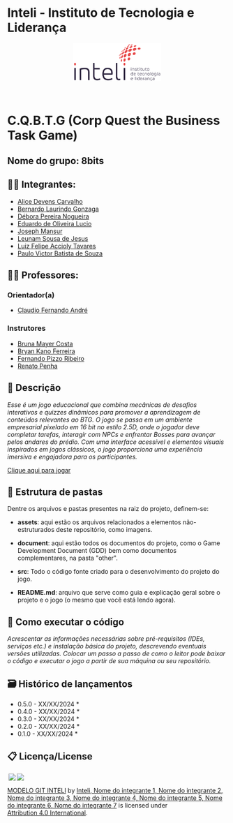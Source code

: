 # Inteli - Instituto de Tecnologia e Liderança 

<p align="center">
<a href= "https://www.inteli.edu.br/"><img src="assets/inteli.png" alt="Inteli - Instituto de Tecnologia e Liderança" border="0" width=40% height=40%></a>
</p>

<br>

# C.Q.B.T.G (Corp Quest the Business Task Game)

## Nome do grupo: 8bits

## 👨‍🎓 Integrantes: 
- <a href="https://github.com/alicedevens">Alice Devens Carvalho</a>
- <a href="https://github.com/BernardoLaurindo">Bernardo Laurindo Gonzaga</a>
- <a href="https://github.com/deborangueira">Débora Pereira Nogueira</a>
- <a href="https://github.com/duardoozz">Eduardo de Oliveira Lucio</a> 
- <a href="https://github.com/josephmansur9">Joseph Mansur</a> 
- <a href="https://github.com/leeunam">Leunam Sousa de Jesus</a>
- <a href="https://github.com/FelipeAccioly633">Luiz Felipe Accioly Tavares</a> 
- <a href="https://github.com/funnyweird">Paulo Victor Batista de Souza</a>

## 👩‍🏫 Professores:
### Orientador(a) 
- <a href="#">Claudio Fernando André</a>
### Instrutores
- <a href="#">Bruna Mayer Costa</a> 
- <a href="#">Bryan Kano Ferreira</a>
- <a href="#">Fernando Pizzo Ribeiro</a>
- <a href="https://br.linkedin.com/in/renato-penha">Renato Penha</a> 

## 📜 Descrição

*Esse é um *jogo educacional* que combina mecânicas de desafios interativos e quizzes dinâmicos para promover a aprendizagem de conteúdos relevantes ao BTG. O jogo se passa em um ambiente empresarial pixelado em 16 bit no estilo 2.5D, onde o jogador deve completar tarefas, interagir com NPCs e enfrentar Bosses para avançar pelos andares do prédio. Com uma interface acessível e elementos visuais inspirados em jogos clássicos, o jogo proporciona uma experiência imersiva e engajadora para os participantes.*

<a href="https://inteli-college.github.io/2025-1A-T16-IN01-G04/"> Clique aqui para jogar</a>

## 📁 Estrutura de pastas

Dentre os arquivos e pastas presentes na raiz do projeto, definem-se:

- <b>assets</b>: aqui estão os arquivos relacionados a elementos não-estruturados deste repositório, como imagens.

- <b>document</b>: aqui estão todos os documentos do projeto, como o Game Development Document (GDD) bem como documentos complementares, na pasta "other".

- <b>src</b>: Todo o código fonte criado para o desenvolvimento do projeto do jogo.

- <b>README.md</b>: arquivo que serve como guia e explicação geral sobre o projeto e o jogo (o mesmo que você está lendo agora).

## 🔧 Como executar o código

*Acrescentar as informações necessárias sobre pré-requisitos (IDEs, serviços etc.) e instalação básica do projeto, descrevendo eventuais versões utilizadas. Colocar um passo a passo de como o leitor pode baixar o código e executar o jogo a partir de sua máquina ou seu repositório.*


## 🗃 Histórico de lançamentos

* 0.5.0 - XX/XX/2024
    * 
* 0.4.0 - XX/XX/2024
    * 
* 0.3.0 - XX/XX/2024
    * 
* 0.2.0 - XX/XX/2024
    * 
* 0.1.0 - XX/XX/2024
    *

## 📋 Licença/License

<img style="height:22px!important;margin-left:3px;vertical-align:text-bottom;" src="https://mirrors.creativecommons.org/presskit/icons/cc.svg?ref=chooser-v1"><img style="height:22px!important;margin-left:3px;vertical-align:text-bottom;" src="https://mirrors.creativecommons.org/presskit/icons/by.svg?ref=chooser-v1"><p xmlns:cc="http://creativecommons.org/ns#" xmlns:dct="http://purl.org/dc/terms/"><a property="dct:title" rel="cc:attributionURL" href="https://github.com/Intelihub/Template_M1">MODELO GIT INTELI</a> by <a rel="cc:attributionURL dct:creator" property="cc:attributionName" href="https://github.com/Intelihub/Template_M1">Inteli, Nome do integrante 1, Nome do integrante 2, Nome do integrante 3, Nome do integrante 4, Nome do integrante 5, Nome do integrante 6, Nome do integrante 7</a> is licensed under <a href="http://creativecommons.org/licenses/by/4.0/?ref=chooser-v1" target="_blank" rel="license noopener noreferrer" style="display:inline-block;">Attribution 4.0 International</a>.</p>



